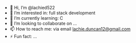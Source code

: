- 👋 Hi, I’m @lachied522
- 👀 I’m interested in: full stack development
- 🌱 I’m currently learning: C
- 💞️ I’m looking to collaborate on ...
- 📫 How to reach me: via email lachie.duncan12@gmail.com
- ⚡ Fun fact: ...

<!---
lachied522/lachied522 is a ✨ special ✨ repository because its `README.md` (this file) appears on your GitHub profile.
You can click the Preview link to take a look at your changes.
--->
